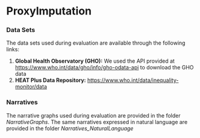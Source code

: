 # ProxyImputation

### Data Sets

The data sets used during evaluation are available through the following links:

1. **Global Health Observatory (GHO):** We used the API provided at https://www.who.int/data/gho/info/gho-odata-api to download the GHO data
2. **HEAT Plus Data Repository:** https://www.who.int/data/inequality-monitor/data

### Narratives

The narrative graphs used during evaluation are provided in the folder *NarrativeGraphs*. The same narratives expressed in natural language are provided in the folder *Narratives_NaturalLanguage*
